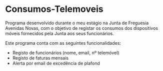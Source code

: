 # Consumos-Telemoveis

Programa desenvolvido durante o meu estágio na Junta de Freguesia Avenidas Novas, com o objetivo de registar os consumos dos dispositivos móveis fornecidos pela Junta aos seus funcionários.

Este programa conta com as seguintes funcionalidades:
- Registo de funcionários (nome, email, nº telemóvel)
- Registo de faturas mensais
- Alerta por email de excedência de plafond
